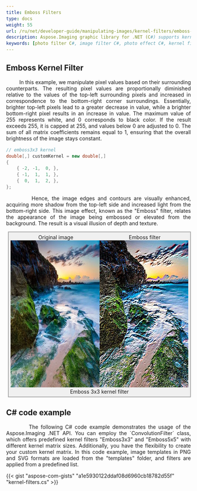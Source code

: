 ```yaml
---
title: Emboss Filters
type: docs
weight: 55
url: /ru/net/developer-guide/manipulating-images/kernel-filters/emboss-filter/
description: Aspose.Imaging graphic library for .NET (C#) supports kernel filters such Emboss3x3 as well as custom kernels.
keywords: [photo filter C#, image filter C#, photo effect C#, kernel filter, emboss image, kernel matrix, convolution operation,  custom kernel filter]
---
```


## Emboss Kernel Filter

<p align='justify'>
&nbsp;&nbsp;&nbsp;&nbsp;&nbsp;&nbsp;&nbsp;&nbsp;
In this example, we manipulate pixel values based on their surrounding counterparts. The resulting pixel values are proportionally diminished relative to the values of the top-left surrounding pixels and increased in correspondence to the bottom-right corner surroundings. Essentially, brighter top-left pixels lead to a greater decrease in value, while a brighter bottom-right pixel results in an increase in value. The maximum value of 255 represents white, and 0 corresponds to black color. If the result exceeds 255, it is capped at 255, and values below 0 are adjusted to 0. The sum of all matrix coefficients remains equal to 1, ensuring that the overall brightness of the image stays constant.
</p>

```cs
// emboss3x3 kernel
double[,] customKernel = new double[,]
{
    { -2, -1,  0, },
    { -1,  1,  1, },
    {  0,  1,  2, },
};
```

<p align='justify'>
&nbsp;&nbsp;&nbsp;&nbsp;&nbsp;&nbsp;&nbsp;&nbsp;
Hence, the image edges and contours are visually enhanced, acquiring more shadow from the top-left side and increased light from the bottom-right side. This image effect, known as the "Emboss" filter, relates the appearance of the image being embossed or elevated from the background. The result is a visual illusion of depth and texture.
</p>

<style>
   .frame {
    border: 2px solid darkgray;
    padding: 5px;
    margin: 10px 0 5px 5px;
    background: #f0f0f0;
    align-items: center;
   }
   .marginauto {
    margin: 10px auto 20px;
    display: block;
   }
   .frame figcaption {
    margin: 0 auto;
    display: flex;
    flex-direction: row;
    justify-content: center;
   }
   .container {
    display: flex;
    flex-direction: row;
    align-items: center;
    justify-content: space-around;
   }
</style>

<figure class="frame">
<div class="container">
    <div>
        <figcaption>Original image</figcaption>
    </div>
    <div>
        <figcaption>Emboss filter</figcaption>
    </div>
</div>
<div class="container">
    <div>
        <img src="../template-landscape.webp" alt="Original photo before emboss filter" width="640" height="400"/>
    </div>
    <div>
        <img src="./emboss3x3-kernel-filter.webp" alt="Emboss 3x3 kernel filter" width="640" height="400"/>
    </div>
</div>
<figcaption>Emboss 3x3 kernel filter</figcaption>
</figure>


## C# code example

<p align='justify'>
&nbsp;&nbsp;&nbsp;&nbsp;&nbsp;&nbsp;&nbsp;&nbsp;
The following C# code example demonstrates the usage of the Aspose.Imaging .NET API. You can employ the `ConvolutionFilter` class, which offers predefined kernel filters "Emboss3x3" and "Emboss5x5" with different kernel matrix sizes. Additionally, you have the flexibility to create your custom kernel matrix. In this code example, image templates in PNG and SVG formats are loaded from the "templates" folder, and filters are applied from a predefined list.
</p>

{{< gist "aspose-com-gists" "a1e5930122ddaf08d6960cb18782d55f" "kernel-filters.cs" >}}
